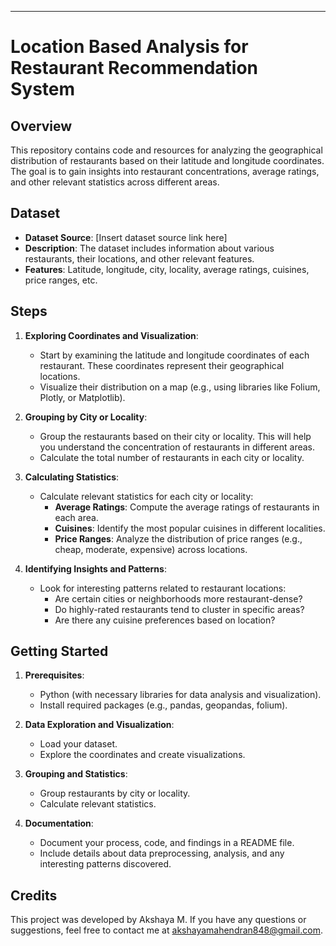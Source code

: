 

---

# Location Based Analysis for Restaurant Recommendation System

## Overview

This repository contains code and resources for analyzing the geographical distribution of restaurants based on their latitude and longitude coordinates. The goal is to gain insights into restaurant concentrations, average ratings, and other relevant statistics across different areas.

## Dataset

- **Dataset Source**: [Insert dataset source link here]
- **Description**: The dataset includes information about various restaurants, their locations, and other relevant features.
- **Features**: Latitude, longitude, city, locality, average ratings, cuisines, price ranges, etc.

## Steps

1. **Exploring Coordinates and Visualization**:
   - Start by examining the latitude and longitude coordinates of each restaurant. These coordinates represent their geographical locations.
   - Visualize their distribution on a map (e.g., using libraries like Folium, Plotly, or Matplotlib).

2. **Grouping by City or Locality**:
   - Group the restaurants based on their city or locality. This will help you understand the concentration of restaurants in different areas.
   - Calculate the total number of restaurants in each city or locality.

3. **Calculating Statistics**:
   - Calculate relevant statistics for each city or locality:
     - **Average Ratings**: Compute the average ratings of restaurants in each area.
     - **Cuisines**: Identify the most popular cuisines in different localities.
     - **Price Ranges**: Analyze the distribution of price ranges (e.g., cheap, moderate, expensive) across locations.

4. **Identifying Insights and Patterns**:
   - Look for interesting patterns related to restaurant locations:
     - Are certain cities or neighborhoods more restaurant-dense?
     - Do highly-rated restaurants tend to cluster in specific areas?
     - Are there any cuisine preferences based on location?

## Getting Started

1. **Prerequisites**:
   - Python (with necessary libraries for data analysis and visualization).
   - Install required packages (e.g., pandas, geopandas, folium).

2. **Data Exploration and Visualization**:
   - Load your dataset.
   - Explore the coordinates and create visualizations.

3. **Grouping and Statistics**:
   - Group restaurants by city or locality.
   - Calculate relevant statistics.

4. **Documentation**:
   - Document your process, code, and findings in a README file.
   - Include details about data preprocessing, analysis, and any interesting patterns discovered.
## Credits

This project was developed by Akshaya M. If you have any questions or suggestions, feel free to contact me at akshayamahendran848@gmail.com.
